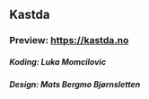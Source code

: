 ## Kastda

### Preview: https://kastda.no

##### Koding: Luka Momcilovic
##### Design: Mats Bergmo Bjørnsletten
